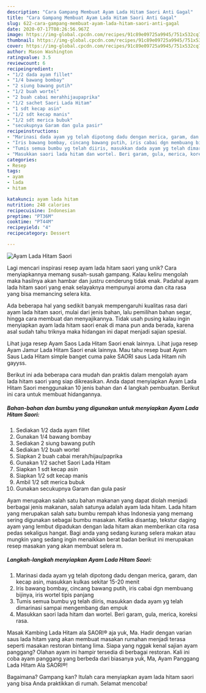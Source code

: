 ```yaml
---
description: "Cara Gampang Membuat Ayam Lada Hitam Saori Anti Gagal"
title: "Cara Gampang Membuat Ayam Lada Hitam Saori Anti Gagal"
slug: 622-cara-gampang-membuat-ayam-lada-hitam-saori-anti-gagal
date: 2020-07-17T08:26:56.967Z
image: https://img-global.cpcdn.com/recipes/91c89e09725a9945/751x532cq70/ayam-lada-hitam-saori-foto-resep-utama.jpg
thumbnail: https://img-global.cpcdn.com/recipes/91c89e09725a9945/751x532cq70/ayam-lada-hitam-saori-foto-resep-utama.jpg
cover: https://img-global.cpcdn.com/recipes/91c89e09725a9945/751x532cq70/ayam-lada-hitam-saori-foto-resep-utama.jpg
author: Mason Washington
ratingvalue: 3.5
reviewcount: 6
recipeingredient:
- "1/2 dada ayam fillet"
- "1/4 bawang bombay"
- "2 siung bawang putih"
- "1/2 buah wortel"
- "2 buah cabai merahhijaupaprika"
- "1/2 sachet Saori Lada Hitam"
- "1 sdt kecap asin"
- "1/2 sdt kecap manis"
- "1/2 sdt merica bubuk"
- "secukupnya Garam dan gula pasir"
recipeinstructions:
- "Marinasi dada ayam yg telah dipotong dadu dengan merica, garam, dan kecap asin, masukkan kulkas sekitar 15-20 menit"
- "Iris bawang bombay, cincang bawang putih, iris cabai dgn membuang bijinya, iris wortel tipis panjang"
- "Tumis semua bumbu yg telah diiris, masukkan dada ayam yg telah dimarinasi sampai mengembang dan empuk"
- "Masukkan saori lada hitam dan wortel. Beri garam, gula, merica, koreksi rasa."
categories:
- Resep
tags:
- ayam
- lada
- hitam

katakunci: ayam lada hitam 
nutrition: 248 calories
recipecuisine: Indonesian
preptime: "PT36M"
cooktime: "PT44M"
recipeyield: "4"
recipecategory: Dessert

---
```



![Ayam Lada Hitam Saori](https://img-global.cpcdn.com/recipes/91c89e09725a9945/751x532cq70/ayam-lada-hitam-saori-foto-resep-utama.jpg)

Lagi mencari inspirasi resep ayam lada hitam saori yang unik? Cara menyiapkannya memang susah-susah gampang. Kalau keliru mengolah maka hasilnya akan hambar dan justru cenderung tidak enak. Padahal ayam lada hitam saori yang enak selayaknya mempunyai aroma dan cita rasa yang bisa memancing selera kita.

Ada beberapa hal yang sedikit banyak mempengaruhi kualitas rasa dari ayam lada hitam saori, mulai dari jenis bahan, lalu pemilihan bahan segar, hingga cara membuat dan menyajikannya. Tidak usah pusing kalau ingin menyiapkan ayam lada hitam saori enak di mana pun anda berada, karena asal sudah tahu triknya maka hidangan ini dapat menjadi sajian spesial.

Lihat juga resep Ayam Saos Lada Hitam Saori enak lainnya. Lihat juga resep Ayam Jamur Lada Hitam Saori enak lainnya. Mau tahu resep buat Ayam Saus Lada Hitam simple banget cuma pake SAORI saus Lada Hitam nih gayyss.


Berikut ini ada beberapa cara mudah dan praktis dalam mengolah ayam lada hitam saori yang siap dikreasikan. Anda dapat menyiapkan Ayam Lada Hitam Saori menggunakan 10 jenis bahan dan 4 langkah pembuatan. Berikut ini cara untuk membuat hidangannya.

<!--inarticleads1-->

##### Bahan-bahan dan bumbu yang digunakan untuk menyiapkan Ayam Lada Hitam Saori:

1. Sediakan 1/2 dada ayam fillet
1. Gunakan 1/4 bawang bombay
1. Sediakan 2 siung bawang putih
1. Sediakan 1/2 buah wortel
1. Siapkan 2 buah cabai merah/hijau/paprika
1. Gunakan 1/2 sachet Saori Lada Hitam
1. Siapkan 1 sdt kecap asin
1. Siapkan 1/2 sdt kecap manis
1. Ambil 1/2 sdt merica bubuk
1. Gunakan secukupnya Garam dan gula pasir


Ayam merupakan salah satu bahan makanan yang dapat diolah menjadi berbagai jenis makanan, salah satunya adalah ayam lada hitam. Lada hitam yang merupakan salah satu bumbu rempah khas Indonesia yang memang sering digunakan sebagai bumbu masakan. Ketika disantap, tekstur daging ayam yang lembut dipadukan dengan lada hitam akan memberikan cita rasa pedas sekaligus hangat. Bagi anda yang sedang kurang selera makan atau mungkin yang sedang ingin menaikkan berat badan berikut ini merupakan resep masakan yang akan membuat selera m. 

<!--inarticleads2-->

##### Langkah-langkah menyiapkan Ayam Lada Hitam Saori:

1. Marinasi dada ayam yg telah dipotong dadu dengan merica, garam, dan kecap asin, masukkan kulkas sekitar 15-20 menit
1. Iris bawang bombay, cincang bawang putih, iris cabai dgn membuang bijinya, iris wortel tipis panjang
1. Tumis semua bumbu yg telah diiris, masukkan dada ayam yg telah dimarinasi sampai mengembang dan empuk
1. Masukkan saori lada hitam dan wortel. Beri garam, gula, merica, koreksi rasa.


Masak Kambing Lada Hitam ala SAORI® aja yuk, Ma. Hadir dengan varian saus lada hitam yang akan membuat masakan rumahan menjadi terasa seperti masakan restoran bintang lima. Siapa yang nggak kenal sajian ayam panggang? Olahan ayam ini hampir tersedia di berbagai restoran. Kali ini coba ayam panggang yang berbeda dari biasanya yuk, Ma, Ayam Panggang Lada Hitam Ala SAORI®! 

Bagaimana? Gampang kan? Itulah cara menyiapkan ayam lada hitam saori yang bisa Anda praktikkan di rumah. Selamat mencoba!
